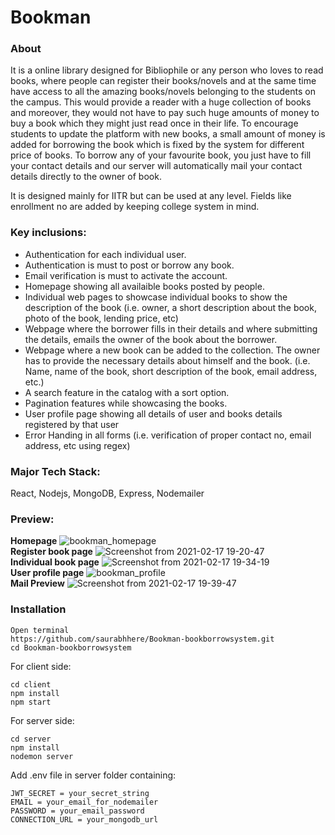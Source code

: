 # Bookman
### About
It is a online library designed for Bibliophile or any person who loves to read books, where people can register their books/novels and at the same time have access to all the amazing books/novels belonging to the students on the campus. This would provide a reader with a huge collection of books and moreover, they would not have to pay such huge amounts of money to buy a book which they might just read once in their life. To encourage students to update the platform with new books, a small amount of money is added for borrowing the book which is fixed by the system for different price of books.
To borrow any of your favourite book, you just have to fill your contact details and our server will automatically mail your contact details directly to the owner of book.

It is designed mainly for IITR but can be used at any level. Fields like enrollment no are added by keeping college system in mind.

### Key inclusions:
- Authentication for each individual user.
- Authentication is must to post or borrow any book.
- Email verification is must to activate the account.
- Homepage showing all availaible books posted by people.
- Individual web pages to showcase individual books to show the description of the book (i.e. owner, a short description about the book, photo of the book, lending price, etc)
- Webpage where the borrower fills in their details and where submitting the details, emails the owner of the book about the borrower.
- Webpage where a new book can be added to the collection. The owner has to provide the necessary details about himself and the book. (i.e. Name, name of the book, short description of the book, email address, etc.)
- A search feature in the catalog with a sort option.
- Pagination features while showcasing the books.
- User profile page showing all details of user and books details registered by that user
- Error Handing in all forms (i.e. verification of proper contact no, email address, etc using regex)


### Major Tech Stack:
React, Nodejs, MongoDB, Express, Nodemailer

### Preview:

**Homepage**
![bookman_homepage](https://user-images.githubusercontent.com/60233336/108219622-ec93bd80-715b-11eb-98f2-b9f16c0b94ba.png)
<br>
**Register book page**
![Screenshot from 2021-02-17 19-20-47](https://user-images.githubusercontent.com/60233336/108213780-696f6900-7155-11eb-812c-429842945e69.png)
<br>
**Individual book page**
![Screenshot from 2021-02-17 19-34-19](https://user-images.githubusercontent.com/60233336/108215295-2f9f6200-7157-11eb-90fb-c70acba52d5c.png)
<br>
**User profile page**
![bookman_profile](https://user-images.githubusercontent.com/60233336/108214994-d1727f00-7156-11eb-8fd5-ed27ffb95579.jpg)
<br>
**Mail Preview**
![Screenshot from 2021-02-17 19-39-47](https://user-images.githubusercontent.com/60233336/108215966-ebf92800-7157-11eb-97e2-66eaaa54cc9f.png)

### Installation

```
Open terminal
https://github.com/saurabhhere/Bookman-bookborrowsystem.git
cd Bookman-bookborrowsystem
```
For client side:
```
cd client
npm install
npm start
```
For server side:
```
cd server
npm install 
nodemon server
```
Add .env file in server folder containing:
```
JWT_SECRET = your_secret_string
EMAIL = your_email_for_nodemailer
PASSWORD = your_email_password
CONNECTION_URL = your_mongodb_url
```




